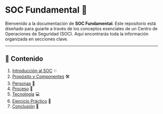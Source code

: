 # SOC Fundamental 🚀

Bienvenido a la documentación de **SOC Fundamental**. Este repositorio está diseñado para guiarte a través de los conceptos esenciales de un Centro de Operaciones de Seguridad (SOC). 
Aquí encontrarás toda la información organizada en secciones clave.

---

## 📑 Contenido

1. [Introducción al SOC](https://github.com/JonathanOE08/SOC-Fundamentals/blob/85cf8d280875ecb4479896dbbbf4e99f7c31c350/Introducci%C3%B3n) ✨
2. [Propósito y Componentes](https://github.com/JonathanOE08/SOC-Fundamentals/blob/85cf8d280875ecb4479896dbbbf4e99f7c31c350/Prop%C3%B3sito%20y%20componenetes) 🛠️
3. [Personas](https://github.com/JonathanOE08/SOC-Fundamentals/blob/ec310735addd8dd1fb83779dbb3d7e8d8eea3f75/Personas) 👥
4. [Proceso](#4-proceso) 🔄
5. [Tecnología](#5-tecnología) 💻
6. [Ejercicio Práctico](#6-ejercicio-práctico) 🧪
7. [Conclusión](#7-conclusión) 🏁

